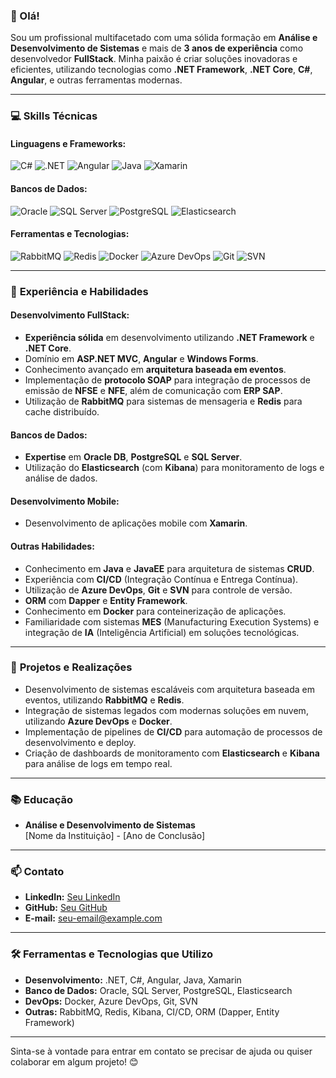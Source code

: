 ### 👋 Olá! 

Sou um profissional multifacetado com uma sólida formação em **Análise e Desenvolvimento de Sistemas** e mais de **3 anos de experiência** como desenvolvedor **FullStack**. Minha paixão é criar soluções inovadoras e eficientes, utilizando tecnologias como **.NET Framework**, **.NET Core**, **C#**, **Angular**, e outras ferramentas modernas.

---

### 💻 **Skills Técnicas**

#### Linguagens e Frameworks:
![C#](https://img.shields.io/badge/C%23-239120?style=for-the-badge&logo=c-sharp&logoColor=white) 
![.NET](https://img.shields.io/badge/.NET-5C2D91?style=for-the-badge&logo=.net&logoColor=white) 
![Angular](https://img.shields.io/badge/Angular-DD0031?style=for-the-badge&logo=angular&logoColor=white) 
![Java](https://img.shields.io/badge/Java-ED8B00?style=for-the-badge&logo=openjdk&logoColor=white) 
![Xamarin](https://img.shields.io/badge/Xamarin-3498DB?style=for-the-badge&logo=xamarin&logoColor=white)

#### Bancos de Dados:
![Oracle](https://img.shields.io/badge/Oracle-F80000?style=for-the-badge&logo=oracle&logoColor=black) 
![SQL Server](https://img.shields.io/badge/Microsoft_SQL_Server-CC2927?style=for-the-badge&logo=microsoft-sql-server&logoColor=white) 
![PostgreSQL](https://img.shields.io/badge/PostgreSQL-316192?style=for-the-badge&logo=postgresql&logoColor=white) 
![Elasticsearch](https://img.shields.io/badge/Elasticsearch-005571?style=for-the-badge&logo=elasticsearch&logoColor=white)

#### Ferramentas e Tecnologias:
![RabbitMQ](https://img.shields.io/badge/RabbitMQ-FF6600?style=for-the-badge&logo=rabbitmq&logoColor=white) 
![Redis](https://img.shields.io/badge/Redis-DC382D?style=for-the-badge&logo=redis&logoColor=white) 
![Docker](https://img.shields.io/badge/Docker-2496ED?style=for-the-badge&logo=docker&logoColor=white) 
![Azure DevOps](https://img.shields.io/badge/Azure_DevOps-0078D7?style=for-the-badge&logo=azure-devops&logoColor=white) 
![Git](https://img.shields.io/badge/Git-F05032?style=for-the-badge&logo=git&logoColor=white) 
![SVN](https://img.shields.io/badge/Subversion-809CC9?style=for-the-badge&logo=subversion&logoColor=white)

---

### 🚀 **Experiência e Habilidades**

#### Desenvolvimento FullStack:
- **Experiência sólida** em desenvolvimento utilizando **.NET Framework** e **.NET Core**.
- Domínio em **ASP.NET MVC**, **Angular** e **Windows Forms**.
- Conhecimento avançado em **arquitetura baseada em eventos**.
- Implementação de **protocolo SOAP** para integração de processos de emissão de **NFSE** e **NFE**, além de comunicação com **ERP SAP**.
- Utilização de **RabbitMQ** para sistemas de mensageria e **Redis** para cache distribuído.

#### Bancos de Dados:
- **Expertise** em **Oracle DB**, **PostgreSQL** e **SQL Server**.
- Utilização do **Elasticsearch** (com **Kibana**) para monitoramento de logs e análise de dados.

#### Desenvolvimento Mobile:
- Desenvolvimento de aplicações mobile com **Xamarin**.

#### Outras Habilidades:
- Conhecimento em **Java** e **JavaEE** para arquitetura de sistemas **CRUD**.
- Experiência com **CI/CD** (Integração Contínua e Entrega Contínua).
- Utilização de **Azure DevOps**, **Git** e **SVN** para controle de versão.
- **ORM** com **Dapper** e **Entity Framework**.
- Conhecimento em **Docker** para conteinerização de aplicações.
- Familiaridade com sistemas **MES** (Manufacturing Execution Systems) e integração de **IA** (Inteligência Artificial) em soluções tecnológicas.

---

### 🌟 **Projetos e Realizações**

- Desenvolvimento de sistemas escaláveis com arquitetura baseada em eventos, utilizando **RabbitMQ** e **Redis**.
- Integração de sistemas legados com modernas soluções em nuvem, utilizando **Azure DevOps** e **Docker**.
- Implementação de pipelines de **CI/CD** para automação de processos de desenvolvimento e deploy.
- Criação de dashboards de monitoramento com **Elasticsearch** e **Kibana** para análise de logs em tempo real.

---

### 📚 **Educação**

- **Análise e Desenvolvimento de Sistemas**  
  [Nome da Instituição] - [Ano de Conclusão]

---

### 📫 **Contato**

- **LinkedIn:** [Seu LinkedIn](https://www.linkedin.com/in/seu-linkedin)  
- **GitHub:** [Seu GitHub](https://github.com/seu-github)  
- **E-mail:** seu-email@example.com  

---

### 🛠️ **Ferramentas e Tecnologias que Utilizo**

- **Desenvolvimento:** .NET, C#, Angular, Java, Xamarin  
- **Banco de Dados:** Oracle, SQL Server, PostgreSQL, Elasticsearch  
- **DevOps:** Docker, Azure DevOps, Git, SVN  
- **Outras:** RabbitMQ, Redis, Kibana, CI/CD, ORM (Dapper, Entity Framework)  

---

Sinta-se à vontade para entrar em contato se precisar de ajuda ou quiser colaborar em algum projeto! 😊

